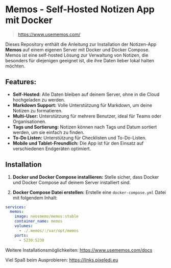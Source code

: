 # Memos - Self-Hosted Notizen App mit Docker

> https://www.usememos.com/

Dieses Repository enthält die Anleitung zur Installation der Notizen-App **Memos** auf einem eigenen Server mit Docker und Docker Compose. Memos ist eine self-hosted Lösung zur Verwaltung von Notizen, die besonders für diejenigen geeignet ist, die ihre Daten lieber lokal halten möchten.

## Features:
- **Self-Hosted:** Alle Daten bleiben auf deinem Server, ohne in die Cloud hochgeladen zu werden.
- **Markdown Support:** Volle Unterstützung für Markdown, um deine Notizen zu formatieren.
- **Multi-User:** Unterstützung für mehrere Benutzer, ideal für Teams oder Organisationen.
- **Tags und Sortierung:** Notizen können nach Tags und Datum sortiert werden, um sie einfach zu finden.
- **To-Do Listen:** Unterstützung für Checklisten und To-Do-Listen.
- **Mobile und Tablet-Freundlich:** Die App ist für den Einsatz auf verschiedenen Endgeräten optimiert.

## Installation

1. **Docker und Docker Compose installieren:** Stelle sicher, dass Docker und Docker Compose auf deinem Server installiert sind.

2. **Docker Compose Datei erstellen:**
   Erstelle eine `docker-compose.yml` Datei mit folgendem Inhalt:
   
```yaml
services:
  memos:
    image: neosmemo/memos:stable
    container_name: memos
    volumes:
      - ./.memos/:/var/opt/memos
    ports:
      - 5230:5230
```

Weitere Installationsmöglichkeiten: https://www.usememos.com/docs

Viel Spaß beim Ausprobieren: https://links.pixeledi.eu
